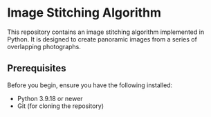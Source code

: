 # Image Stitching Algorithm

This repository contains an image stitching algorithm implemented in Python. It is designed to create panoramic images from a series of overlapping photographs.

## Prerequisites

Before you begin, ensure you have the following installed:
* Python 3.9.18 or newer
* Git (for cloning the repository)
